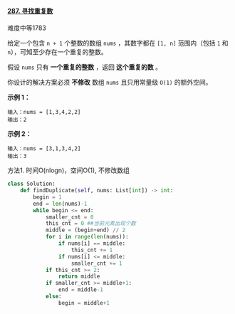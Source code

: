 #### [287. 寻找重复数](https://leetcode.cn/problems/find-the-duplicate-number/)

难度中等1783

给定一个包含 `n + 1` 个整数的数组 `nums` ，其数字都在 `[1, n]` 范围内（包括 `1` 和 `n`），可知至少存在一个重复的整数。

假设 `nums` 只有 **一个重复的整数** ，返回 **这个重复的数** 。

你设计的解决方案必须 **不修改** 数组 `nums` 且只用常量级 `O(1)` 的额外空间。

 

**示例 1：**

```
输入：nums = [1,3,4,2,2]
输出：2
```

**示例 2：**

```
输入：nums = [3,1,3,4,2]
输出：3
```



方法1. 时间O(nlogn)，空间O(1), 不修改数组

```python
class Solution:
    def findDuplicate(self, nums: List[int]) -> int:
        begin = 1
        end = len(nums)-1
        while begin <= end:
            smaller_cnt = 0
            this_cnt = 0 ##当前元素出现个数
            middle = (begin+end) // 2
            for i in range(len(nums)):
                if nums[i] == middle:
                    this_cnt += 1
                if nums[i] <= middle:
                    smaller_cnt += 1
            if this_cnt >= 2:
                return middle
            if smaller_cnt >= middle+1:
                end = middle-1
            else:
                begin = middle+1
```

